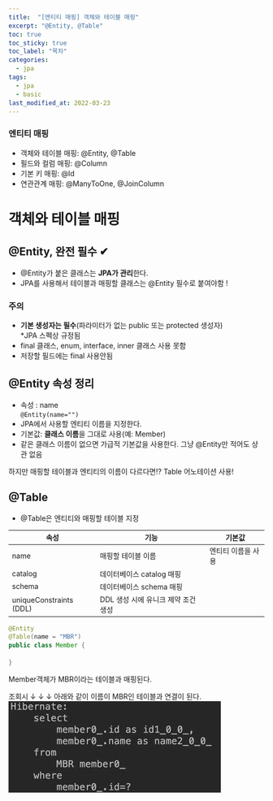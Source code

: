 ```yaml
---
title:  "[엔티티 매핑] 객체와 테이블 매핑"
excerpt: "@Entity, @Table"
toc: true
toc_sticky: true
toc_label: "목차"
categories:
  - jpa
tags:
  - jpa
  - basic
last_modified_at: 2022-03-23
---
```


### 엔티티 매핑 
- 객체와 테이블 매핑: @Entity, @Table
- 필드와 컬럼 매핑: @Column
- 기본 키 매핑: @Id
- 연관관계 매핑: @ManyToOne, @JoinColumn

# 객체와 테이블 매핑

## @Entity, 완전 필수 ✔
- @Entity가 붙은 클래스는 **JPA가 관리**한다. 
- JPA를 사용해서 테이블과 매핑할 클래스는 @Entity 필수로 붙여야함
!
### 주의
- **기본 생성자는 필수**(파라미터가 없는 public 또는 protected 생성자)  
*JPA 스펙상 규정됨
- final 클래스, enum, interface, inner 클래스 사용 못함
- 저장할 필드에는 final 사용안됨

## @Entity 속성 정리
- 속성 : name  
`@Entity(name="")`
- JPA에서 사용할 엔티티 이름을 지정한다.
- 기본값: **클래스 이름**을 그대로 사용(예: Member)
- 같은 클래스 이름이 없으면 가급적 기본값을 사용한다. 그냥 @Entity만 적어도 상관 없음


하지만 매핑할 테이블과 엔티티의 이름이 다르다면!? Table 어노테이션 사용!

## @Table
- @Table은 엔티티와 매핑할 테이블 지정

| 속성 | 기능 | 기본값 |
| ---- | ---- | ---- |
| name | 매핑할 테이블 이름 | 엔티티 이름을 사용| 
| catalog | 데이터베이스 catalog 매핑
schema | 데이터베이스 schema 매핑| | 
| uniqueConstraints (DDL) | DDL 생성 시에 유니크 제약 조건 생성 | 

```java
@Entity
@Table(name = "MBR")
public class Member {

}
```
Member객체가 MBR이라는 테이블과 매핑된다.

조회시 ↓ ↓ ↓ 아래와 같이 이름이 MBR인 테이블과 연결이 된다. 
![](./images/2022-03-23-23-05-23.png)